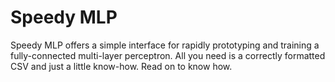 # Speedy MLP 

Speedy MLP offers a simple interface for rapidly prototyping and training a fully-connected multi-layer perceptron. All you need is a correctly formatted CSV and just a little know-how. Read on to know how.  

